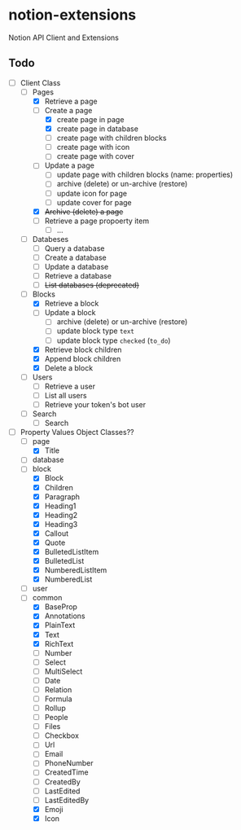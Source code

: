 # notion-extensions
Notion API Client and Extensions

## Todo

- [ ] Client Class
    - [ ] Pages
        - [x] Retrieve a page
        - [ ] Create a page
            - [x] create page in page
            - [x] create page in database
            - [ ] create page with children blocks
            - [ ] create page with icon
            - [ ] create page with cover
        - [ ] Update a page
            - [ ] update page with children blocks (name: properties)
            - [ ] archive (delete) or un-archive (restore)
            - [ ] update icon for page
            - [ ] update cover for page
        - [x] ~~Archive (delete) a page~~
        - [ ] Retrieve a page propoerty item
            - [ ] ...
    - [ ] Databeses
        - [ ] Query a database
        - [ ] Create a database
        - [ ] Update a database
        - [ ] Retrieve a database
        - [ ] ~~List databases (deprecated)~~
    - [ ] Blocks
        - [x] Retrieve a block
        - [ ] Update a block
            - [ ] archive (delete) or un-archive (restore)
            - [ ] update block type `text`
            - [ ] update block type `checked` (`to_do`)
        - [x] Retrieve block children
        - [x] Append block children
        - [x] Delete a block
    - [ ] Users
        - [ ] Retrieve a user
        - [ ] List all users
        - [ ] Retrieve your token's bot user
    - [ ] Search
        - [ ] Search

- [ ] Property Values Object Classes??
     - [ ] page
        - [x] Title
     - [ ] database
     - [ ] block
        - [x] Block
        - [x] Children
        - [x] Paragraph
        - [x] Heading1
        - [x] Heading2
        - [x] Heading3
        - [x] Callout
        - [x] Quote
        - [x] BulletedListItem
        - [x] BulletedList
        - [x] NumberedListItem
        - [x] NumberedList
     - [ ] user
     - [ ] common
        - [x] BaseProp
        - [x] Annotations
        - [x] PlainText
        - [x] Text
        - [x] RichText
        - [ ] Number
        - [ ] Select
        - [ ] MultiSelect
        - [ ] Date
        - [ ] Relation
        - [ ] Formula
        - [ ] Rollup
        - [ ] People
        - [ ] Files
        - [ ] Checkbox
        - [ ] Url
        - [ ] Email
        - [ ] PhoneNumber
        - [ ] CreatedTime
        - [ ] CreatedBy
        - [ ] LastEdited
        - [ ] LastEditedBy
        - [x] Emoji
        - [x] Icon